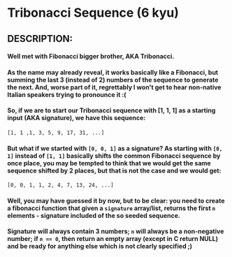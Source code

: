 # Tribonacci Sequence (6 kyu)

## DESCRIPTION:
#### Well met with Fibonacci bigger brother, AKA Tribonacci.

#### As the name may already reveal, it works basically like a Fibonacci, but summing the last 3 (instead of 2) numbers of the sequence to generate the next. And, worse part of it, regrettably I won't get to hear non-native Italian speakers trying to pronounce it :(

#### So, if we are to start our Tribonacci sequence with [1, 1, 1] as a starting input (AKA signature), we have this sequence:

`[1, 1 ,1, 3, 5, 9, 17, 31, ...]`
#### But what if we started with `[0, 0, 1]` as a signature? As starting with `[0, 1]` instead of `[1, 1]` basically shifts the common Fibonacci sequence by once place, you may be tempted to think that we would get the same sequence shifted by 2 places, but that is not the case and we would get:

`[0, 0, 1, 1, 2, 4, 7, 13, 24, ...]`
#### Well, you may have guessed it by now, but to be clear: you need to create a fibonacci function that given a `signature` array/list, returns the first `n` elements - signature included of the so seeded sequence.

#### Signature will always contain 3 numbers; `n` will always be a non-negative number; if `n == 0`, then return an empty array (except in C return NULL) and be ready for anything else which is not clearly specified ;)
